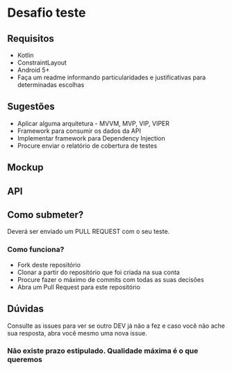 Desafio teste
====


## Requisitos

- Kotlin
- ConstraintLayout
- Android 5+
- Faça um readme informando particularidades e justificativas para determinadas escolhas

## Sugestões

- Aplicar alguma arquitetura - MVVM, MVP, VIP, VIPER
- Framework para consumir os dados da API
- Implementar framework para Dependency Injection
- Procure enviar o relatório de cobertura de testes

## Mockup

## API

## Como submeter?

Deverá ser enviado um PULL REQUEST com o seu teste.

### Como funciona?

- Fork deste repositório
- Clonar a partir do repositório que foi criada na sua conta
- Procure fazer o máximo de commits com todas as suas decisões
- Abra um Pull Request para este repositório

## Dúvidas

Consulte as issues para ver se outro DEV já não a fez e caso você não ache sua resposta, abra você mesmo uma nova issue.

### Não existe prazo estipulado. Qualidade máxima é o que queremos
